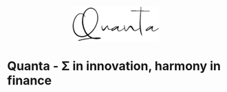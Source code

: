 

<p align="center">
  <a href="https://gitctrlx.github.io/quanta">
    <img src="./docs/assets/images/logos/quanta.png" alt="Quanta" width="200" height="auto" />
  </a>
</p>

# Quanta - Σ in innovation, harmony in finance
